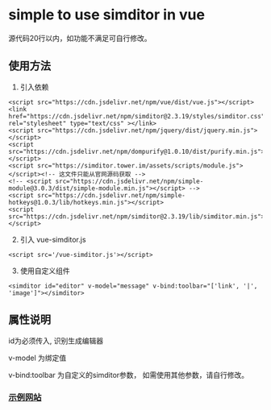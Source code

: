 # simple to use simditor in vue

源代码20行以内，如功能不满足可自行修改。

## 使用方法
1. 引入依赖

```
<script src="https://cdn.jsdelivr.net/npm/vue/dist/vue.js"></script>
<link href="https://cdn.jsdelivr.net/npm/simditor@2.3.19/styles/simditor.css" rel="stylesheet" type="text/css" ></link>
<script src="https://cdn.jsdelivr.net/npm/jquery/dist/jquery.min.js"></script>
<script src="https://cdn.jsdelivr.net/npm/dompurify@1.0.10/dist/purify.min.js"></script>
<script src="https://simditor.tower.im/assets/scripts/module.js"></script><!-- 这文件只能从官网源码获取 -->
<!-- <script src="https://cdn.jsdelivr.net/npm/simple-module@3.0.3/dist/simple-module.min.js"></script> -->
<script src="https://cdn.jsdelivr.net/npm/simple-hotkeys@1.0.3/lib/hotkeys.min.js"></script>
<script src="https://cdn.jsdelivr.net/npm/simditor@2.3.19/lib/simditor.min.js"></script>
```

2. 引入 vue-simditor.js

```
<script src='/vue-simditor.js'></script>
```

3. 使用自定义组件

```
<simditor id="editor" v-model="message" v-bind:toolbar="['link', '|', 'image']"></simditor>
```


## 属性说明
id为必须传入, 识别生成编辑器

v-model 为绑定值

v-bind:toolbar 为自定义的simditor参数， 如需使用其他参数，请自行修改。


### [示例网站](https://tans.github.io/vue-simditor/demo.html)
